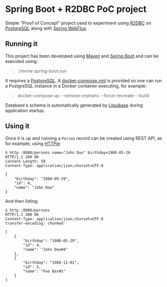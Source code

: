 # Spring Boot + R2DBC PoC project

Simple "Proof of Concept" project used to experiment using [R2DBC](https://r2dbc.io/) on [PostgreSQL](https://github.com/r2dbc/r2dbc-postgresql) along with [Spring WebFlux](https://docs.spring.io/spring/docs/5.1.5.RELEASE/spring-framework-reference/web-reactive.html).

## Running it

This project has been developed using [Maven](https://maven.apache.org/) and [Spring Boot](https://projects.spring.io/spring-boot/) and can be executed using:

 > ./mvnw spring-boot:run

It requires a [PostgreSQL](https://www.postgresql.org/). A [docker-compose.yml](docker-compose.yml) is provided so one can run a PostgreSQL instance in a Docker container executing, for example:

 > docker-compose up --remove-orphans --force-recreate --build

Database's schema is automatically generated by [Liquibase](https://www.liquibase.org/) during application startup.

## Using it

Once it is up and running a `Person` record can be created using REST API, as for example, using [HTTPie](https://httpie.org/):

    $ http :8080/persons name="John Doo" birthday=1980-05-29
    HTTP/1.1 200 OK
    Content-Length: 50
    Content-Type: application/json;charset=UTF-8
    
    {
        "birthday": "1980-05-29",
        "id": 4,
        "name": "John Doo"
    }

And then listing:

    $ http :8080/persons
    HTTP/1.1 200 OK
    Content-Type: application/json;charset=UTF-8
    transfer-encoding: chunked
    
    [
        {
            "birthday": "1980-05-29",
            "id": 4,
            "name": "John Doo#4"
        },
        {
            "birthday": "1984-11-01",
            "id": 5,
            "name": "Foo Bar#5"
        }
    ]


